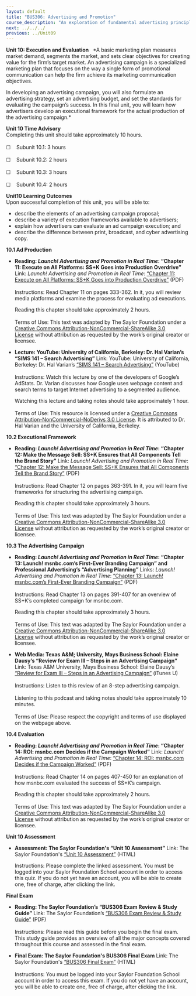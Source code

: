 ```yaml
---
layout: default
title: "BUS306: Advertising and Promotion"
course_description: "An exploration of fundamental advertising principles and the role advertising plays in the promotional mix, with particular emphasis on identifying the unique characteristics of advertising and examining familiar marketing concepts using an advertising framework."
next: ../../../
previous: ../Unit09
---
```

**Unit 10: Execution and Evaluation** <span id="10"></span> 
*A basic marketing plan measures market demand, segments the market, and
sets clear objectives for creating value for the firm’s target market.
An advertising campaign is a specialized marketing plan that focuses on
the way a single form of promotional communication can help the firm
achieve its marketing communication objectives.  
  
 In developing an advertising campaign, you will also formulate an
advertising strategy, set an advertising budget, and set the standards
for evaluating the campaign’s success. In this final unit, you will
learn how advertisers develop an executional framework for the actual
production of the advertising campaign.*

**Unit 10 Time Advisory**  
Completing this unit should take approximately 10 hours.  
    
 ☐    Subunit 10.1: 3 hours  
    
 ☐    Subunit 10.2: 2 hours  
    
 ☐    Subunit 10.3: 3 hours  
    
 ☐    Subunit 10.4: 2 hours

**Unit10 Learning Outcomes**  
Upon successful completion of this unit, you will be able to:
-   describe the elements of an advertising campaign proposal;
-   describe a variety of execution frameworks available to advertisers;
-   explain how advertisers can evaluate an ad campaign execution; and
-   describe the difference between print, broadcast, and cyber
    advertising copy.

**10.1 Ad Production** <span id="10.1"></span> 
-   **Reading: *Launch! Advertising and Promotion in Real Time*:
    “Chapter 11: Execute on All Platforms: SS+K Goes into Production
    Overdrive”**
    Link: *Launch! Advertising and Promotion in Real Time*: [“Chapter
    11: Execute on All Platforms: SS+K Goes into Production
    Overdrive”](http://www.saylor.org/site/textbooks/Launch!%20Advertising%20and%20Promotion%20in%20Real%20Time.pdf)
    (PDF)  
        
     Instructions: Read Chapter 11 on pages 333-362. In it, you will
    review media platforms and examine the process for evaluating ad
    executions.  
      
     Reading this chapter should take approximately 2 hours.  
        
     Terms of Use: This text was adapted by The Saylor Foundation under
    a [Creative Commons Attribution-NonCommercial-ShareAlike 3.0
    License](http://creativecommons.org/licenses/by-nc-sa/3.0/) without
    attribution as requested by the work’s original creator or licensee.

-   **Lecture: YouTube: University of California, Berkeley: Dr. Hal
    Varian’s “SIMS 141 – Search Advertising”**
    Link: YouTube: University of California, Berkeley: Dr. Hal Varian’s
    [“SIMS 141 – Search
    Advertising”](http://www.youtube.com/watch?v=4TpRAp0WWLs) (YouTube)  
        
     Instructions: Watch this lecture by one of the developers of
    Google’s AdStats. Dr. Varian discusses how Google uses webpage
    content and search terms to target Internet advertising to a
    segmented audience.  
      
     Watching this lecture and taking notes should take approximately 1
    hour.  
        
     Terms of Use: This resource is licensed under a [Creative Commons
    Attribution-NonCommercial-NoDerivs 3.0
    License](http://creativecommons.org/licenses/by-nc-nd/3.0/). It is
    attributed to Dr. Hal Varian and the University of California,
    Berkeley.

**10.2 Executional Framework** <span id="10.2"></span> 
-   **Reading: *Launch! Advertising and Promotion in Real Time*:
    “Chapter 12: Make the Message Sell: SS+K Ensures that All Components
    Tell the Brand Story”**
    Link: *Launch! Advertising and Promotion in Real Time*: [“Chapter
    12: Make the Message Sell: SS+K Ensures that All Components Tell the
    Brand
    Story”](http://www.saylor.org/site/textbooks/Launch!%20Advertising%20and%20Promotion%20in%20Real%20Time.pdf)
    (PDF)  
        
     Instructions: Read Chapter 12 on pages 363-391. In it, you will
    learn five frameworks for structuring the advertising campaign.  
      
     Reading this chapter should take approximately 3 hours.  
        
     Terms of Use: This text was adapted by The Saylor Foundation under
    a [Creative Commons Attribution-NonCommercial-ShareAlike 3.0
    License](http://creativecommons.org/licenses/by-nc-sa/3.0/) without
    attribution as requested by the work’s original creator or licensee.

**10.3 The Advertising Campaign** <span id="10.3"></span> 
-   **Reading: *Launch! Advertising and Promotion in Real Time*:
    “Chapter 13: Launch! msnbc.com’s First-Ever Branding Campaign” and
    Professional Advertising’s “Advertising Planning”**
    Links: *Launch! Advertising and Promotion in Real Time*: [“Chapter
    13: Launch! msnbc.com’s First-Ever Branding
    Campaign](http://www.saylor.org/site/textbooks/Launch!%20Advertising%20and%20Promotion%20in%20Real%20Time.pdf)[”](http://www.saylor.org/site/textbooks/Launch!%20Advertising%20and%20Promotion%20in%20Real%20Time.pdf)
    (PDF)  
        
     Instructions: Read Chapter 13 on pages 391-407 for an overview of
    SS+K’s completed campaign for msnbc.com.  
      
     Reading this chapter should take approximately 3 hours.  
        
     Terms of Use: This text was adapted by The Saylor Foundation under
    a [Creative Commons Attribution-NonCommercial-ShareAlike 3.0
    License](http://creativecommons.org/licenses/by-nc-sa/3.0/) without
    attribution as requested by the work’s original creator or licensee.

-   **Web Media: Texas A&M; University, Mays Business School: Elaine
    Dausy’s “Review for Exam III – Steps in an Advertising Campaign”**
    Link: Texas A&M University, Mays Business School: Elaine Dausy’s
    [“Review for Exam III – Steps in an Advertising
    Campaign”](http://deimos3.apple.com/WebObjects/Core.woa/Browse/tamu-public-dz.4468262126?i=1087789570) (iTunes
    U)  
        
     Instructions: Listen to this review of an 8-step advertising
    campaign.  
        
     Listening to this podcast and taking notes should take
    approximately 10 minutes.  
        
     Terms of Use: Please respect the copyright and terms of use
    displayed on the webpage above.

**10.4 Evaluation** <span id="10.4"></span> 
-   **Reading: *Launch! Advertising and Promotion in Real Time*:
    “Chapter 14: ROI: msnbc.com Decides if the Campaign Worked”**
    Link: *Launch! Advertising and Promotion in Real Time*: [“Chapter
    14: ROI: msnbc.com Decides if the Campaign
    Worked”](http://www.saylor.org/site/textbooks/Launch!%20Advertising%20and%20Promotion%20in%20Real%20Time.pdf)
    (PDF)  
        
     Instructions: Read Chapter 14 on pages 407-450 for an explanation
    of how msnbc.com evaluated the success of SS+K’s campaign.  
      
     Reading this chapter should take approximately 2 hours.  
        
     Terms of Use: This text was adapted by The Saylor Foundation under
    a [Creative Commons Attribution-NonCommercial-ShareAlike 3.0
    License](http://creativecommons.org/licenses/by-nc-sa/3.0/) without
    attribution as requested by the work’s original creator or licensee.

**Unit 10 Assessment** <span id="10.5"></span> 
-   **Assessment: The Saylor Foundation's “Unit 10 Assessment”**
    Link: The Saylor Foundation's [“Unit 10
    Assessment”](http://school.saylor.org/mod/quiz/view.php?id=1066) (HTML)  
      
     Instructions: Please complete the linked assessment. You must be
    logged into your Saylor Foundation School account in order to access
    this quiz. If you do not yet have an account, you will be able to
    create one, free of charge, after clicking the link. 

**Final Exam** <span id="11"></span> 
-   **Reading: The Saylor Foundation’s “BUS306 Exam Review & Study
    Guide”**
    Link: The Saylor Foundation’s [“BUS306 Exam Review & Study
    Guide](http://www.saylor.org/site/wp-content/uploads/2013/01/BUS306-StudyGuide-FINAL.pdf)[”](http://www.saylor.org/site/wp-content/uploads/2013/01/BUS306-StudyGuide-FINAL.pdf)
    (PDF)  
        
     Instructions: Please read this guide before you begin the final
    exam. This study guide provides an overview of all the major
    concepts covered throughout this course and assessed in the final
    exam.

-   **Final Exam: The Saylor Foundation's BUS306 Final Exam**
    Link: The Saylor Foundation's [“BUS306 Final
    Exam”](http://school.saylor.org/mod/quiz/view.php?id=821) (HTML)  
        
     Instructions: You must be logged into your Saylor Foundation School
    account in order to access this exam. If you do not yet have an
    account, you will be able to create one, free of charge, after
    clicking the link.


